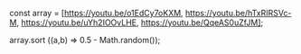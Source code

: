 

const array = [https://youtu.be/o1EdCy7oKXM, https://youtu.be/hTxRIRSVc-M, https://youtu.be/uYh2IOOvLHE, https://youtu.be/QqeAS0uZfJM];

array.sort ((a,b) => 0.5 - Math.random());
